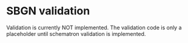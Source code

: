 # SBGN validation
Validation is currently NOT implemented.
The validation code is only a placeholder until
schematron validation is implemented.